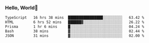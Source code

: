 
### Hello, World🐤

<!--START_SECTION:waka-->

```txt
TypeScript   16 hrs 38 mins  ████████████████░░░░░░░░░   63.42 %
HTML         6 hrs 52 mins   ██████▓░░░░░░░░░░░░░░░░░░   26.22 %
Prisma       1 hr 6 mins     █░░░░░░░░░░░░░░░░░░░░░░░░   04.24 %
Bash         38 mins         ▓░░░░░░░░░░░░░░░░░░░░░░░░   02.44 %
JSON         31 mins         ▓░░░░░░░░░░░░░░░░░░░░░░░░   02.00 %
```

<!--END_SECTION:waka-->
